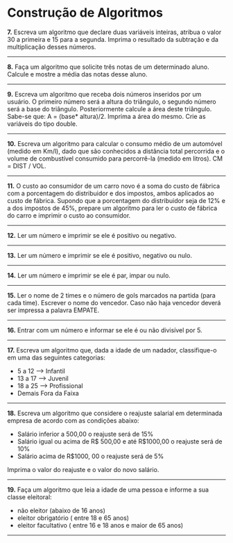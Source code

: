 # Construção de Algoritmos 

<Strong>7.</Strong> Escreva um algoritmo que declare duas variáveis inteiras, atribua o valor 30 a primeira e 15 
para a segunda. Imprima o resultado da subtração e da multiplicação desses números. 
<hr>
<Strong>8.</Strong> Faça um algoritmo que solicite três notas de um determinado aluno. Calcule e mostre a média 
das notas desse aluno. 
<hr>
<Strong>9.</Strong> Escreva um algoritmo que receba dois números inseridos por um usuário. O primeiro número 
será a altura do triângulo, o segundo número será a base do triângulo. Posteriormente calcule 
 a área deste triângulo. Sabe-se que: A = (base* altura)/2. Imprima a área do mesmo. 
Crie as variáveis do tipo double. 
<hr>
<Strong>10.</Strong> Escreva um algoritmo para calcular o consumo médio de um automóvel (medido em 
Km/l), dado que são conhecidos a distância total percorrida e o volume de combustível 
consumido para percorrê-la (medido em litros). CM = DIST / VOL. 
<hr>
<Strong>11.</Strong> O custo ao consumidor de um carro novo é a soma do custo de fábrica com a 
porcentagem do distribuidor e dos impostos, ambos aplicados ao custo de fábrica. Supondo 
que a porcentagem do distribuidor seja de 12% e a dos impostos de 45%, prepare um 
algoritmo para ler o custo de fábrica do carro e imprimir o custo ao consumidor. 
<hr>
<Strong>12.</Strong> Ler um número e imprimir se ele é positivo ou negativo. 
<hr>
<Strong>13.</Strong> Ler um número e imprimir se ele é positivo, negativo ou nulo. 
<hr>
<Strong>14.</Strong> Ler um número e imprimir se ele é par, impar ou nulo. 
<hr>
<Strong>15.</Strong> Ler o nome de 2 times e o número de gols marcados na partida (para cada time). Escrever 
o nome do vencedor. Caso não haja vencedor deverá ser impressa a palavra EMPATE. 
<hr>
<Strong>16.</Strong> Entrar com um número e informar se ele é ou não divisível por 5. 
<hr>
<Strong>17.</Strong> Escreva um algoritmo que, dada a idade de um nadador, classifique-o em uma das 
seguintes categorias:

- 5 a 12  --> Infantil<br> 
- 13 a 17 --> Juvenil<br> 
- 18 a 25 --> Profissional<br>
- Demais Fora da Faixa  
<hr>
<Strong>18.</Strong> Escreva um algoritmo que considere o reajuste salarial em determinada empresa de acordo 
com as condições abaixo: 

- Salário inferior a 500,00 o reajuste será de 15% <br>
- Salário igual ou acima de R$ 500,00 e até R$1000,00 o reajuste será de 10% <br>
- Salário acima de R$1000, 00 o reajuste será de 5% <br>

Imprima o valor do reajuste e o valor do novo salário. 
<hr>
<Strong>19.</Strong> Faça um algoritmo que leia a idade de uma pessoa e informe a sua classe eleitoral: 

- não eleitor (abaixo de 16 anos) <br>
- eleitor obrigatório ( entre 18 e 65 anos) <br>
- eleitor facultativo ( entre 16 e 18 anos e maior de 65 anos) <br>
<hr>
